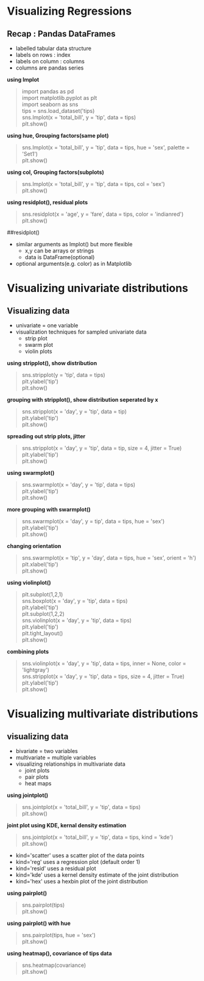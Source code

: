 # Visualizing Regressions
## Recap : Pandas DataFrames
- labelled tabular data structure
- labels on rows : index
- labels on column : columns
- columns are pandas series

__using lmplot__
> import pandas as pd  
> import matplotlib.pyplot as plt  
> import seaborn as sns  
> tips = sns.load_dataset('tips)  
> sns.lmplot(x = 'total_bill', y = 'tip', data = tips)  
> plt.show()

__using hue, Grouping factors(same plot)__
> sns.lmplot(x = 'total_bill', y = 'tip', data = tips, hue = 'sex', palette = 'Set1')  
> plt.show()

__using col, Grouping factors(subplots)__
> sns.lmplot(x = 'total_bill', y = 'tip', data = tips, col = 'sex')  
> plt.show()

__using residplot(), residual plots__
> sns.residplot(x = 'age', y = 'fare', data = tips, color = 'indianred')  
> plt.show()

##residplot()
- similar arguments as lmplot() but more flexible
  - x,y can be arrays or strings
  - data is DataFrame(optional)
- optional arguments(e.g. color) as in Matplotlib

# Visualizing univariate distributions
## Visualizing data
- univariate = one variable
- visualization techniques for sampled univariate data
  - strip plot
  - swarm plot
  - violin plots

__using stripplot(), show distribution__
> sns.stripplot(y = 'tip', data = tips)  
> plt.ylabel('tip')  
> plt.show()

__grouping with stripplot(), show distribution seperated by x__
> sns.stripplot(x = 'day', y = 'tip', data = tip)  
> plt.ylabel('tip')  
> plt.show()  

__spreading out strip plots, jitter__
> sns.stripplot(x = 'day', y = 'tip', data = tip, size = 4, jitter = True)  
> plt.ylabel('tip')  
> plt.show()

__using swarmplot()__
> sns.swarmplot(x = 'day', y = 'tip', data = tips)  
> plt.ylabel('tip')  
> plt.show()

__more grouping with swarmplot()__
> sns.swarmplot(x = 'day', y = tip', data = tips, hue = 'sex')  
> plt.ylabel('tip')  
> plt.show()

__changing orientation__
> sns.swarmplot(x = 'tip', y = 'day', data = tips, hue = 'sex', orient = 'h')  
> plt.xlabel('tip')  
> plt.show()

__using violinplot()__
> plt.subplot(1,2,1)  
> sns.boxplot(x = 'day', y = 'tip', data = tips)  
> plt.ylabel('tip')  
> plt.subplot(1,2,2)  
> sns.violinplot(x = 'day', y = 'tip', data = tips)  
> plt.ylabel('tip')  
> plt.tight_layout()  
> plt.show()

__combining plots__
> sns.violinplot(x = 'day', y = 'tip', data = tips, inner = None, color = 'lightgray')  
> sns.stripplot(x = 'day', y = 'tip', data = tips, size = 4, jitter = True)  
> plt.ylabel('tip')  
> plt.show()

# Visualizing multivariate distributions
## visualizing data
- bivariate = two variables
- multivariate = multiple variables
- visualizing relationships in multivariate data
  - joint plots
  - pair plots
  - heat maps

__using jointplot()__
> sns.jointplot(x = 'total_bill', y = 'tip', data = tips)  
> plt.show()

__joint plot using KDE, kernal density estimation__
> sns.jointplot(x = 'total_bill', y = 'tip', data = tips, kind = 'kde')  
> plt.show()

- kind='scatter' uses a scatter plot of the data points
- kind='reg' uses a regression plot (default order 1)
- kind='resid' uses a residual plot
- kind='kde' uses a kernel density estimate of the joint distribution
- kind='hex' uses a hexbin plot of the joint distribution


__using pairplot()__
> sns.pairplot(tips)  
> plt.show()

__using pairplot() with hue__
> sns.pairplot(tips, hue = 'sex')  
> plt.show()

__using heatmap(), covariance of tips data__
> sns.heatmap(covariance)  
> plt.show()